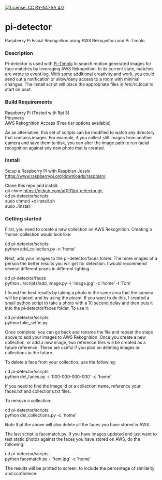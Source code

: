[![License: CC BY-NC-SA 4.0](https://img.shields.io/badge/License-CC%20BY--NC--SA%204.0-green.svg)](http://creativecommons.org/licenses/by-nc-sa/4.0/)

# pi-detector
Raspberry Pi Facial Recognition using AWS Rekognition and Pi-Timolo

### Description
Pi-detector is used with [Pi-Timolo](https://github.com/pageauc/) to search motion generated images for face matches by leveraging AWS Rekognition. In its current state, matches are wrote to event.log. With some additional creativity and work, you could send out a notification or allow/deny access to a room with minimal changes. The install script will place the appropriate files in /etc/rc.local to start on boot.  

### Build Requirements
Raspberry Pi (Tested with Rpi 3) <br />
Picamera <br />
AWS Rekognition Access (Free tier options available) <br />

As an alternative, this set of scripts can be modified to watch any directory that contains images. For example, if you collect still images from another camera and save them to disk, you can alter the image path to run facial recognition against any new photo that is created.

### Install
Setup a Raspberry Pi with Raspbian Jessie <br />
https://www.raspberrypi.org/downloads/raspbian/ <br />

Clone this repo and install:<br />
git clone https://github.com/af001/pi-detector.git<br />
cd pi-detector/scripts<br />
sudo chmod +x install.sh<br />
sudo ./install<br />

### Getting started

First, you need to create a new collection on AWS Rekognition. Creating a 'home' collection would look like:

cd pi-detector/scripts<br />
python add_collection.py -n 'home'<br />

Next, add your images to the pi-detector/faces folder. The more images of a person the better results you will get for detection. I would recommend several different poses in different lighting.

cd pi-detector/faces<br />
python ../scripts/add_image.py -i 'image.jpg' -c 'home' -l 'Tom'<br />

I found the best results by taking a photo in the same area that the camera will be placed, and by using the picam. If you want to do this, I created a small python script to take a photo with a 10 second delay and then puts it into the pi-detector/faces folder. To use it:

cd pi-detector/scripts<br />
python take_selfie.py<br />

Once complete, you can go back and rename the file and repeat the steps above to add your images to AWS Rekognition. Once you create a new collection, or add a new image, two reference files will be created as a future reference. These are useful if you plan on deleting images or collections in the future.

To delete a face from your collection, use the following:

cd pi-detector/scripts<br />
python del_faces.py -i '000-000-000-000' -c 'home'<br />

If you need to find the image id or a collection name, reference your faces.txt and collections.txt files.

To remove a collection:

cd pi-detector/scripts<br />
python del_collections.py -c 'home'<br />

Note that the above will also delete all the faces you have stored in AWS. 

The last script is facematch.py. If you have images updated and just want to test static photos against the faces you have stored on AWS, do the following:

cd pi-detector/scripts<br />
python facematch.py -i 'tom.jpg' -c 'home'<br />

The results will be printed to screen, to include the percentage of similarity and confidence. 
